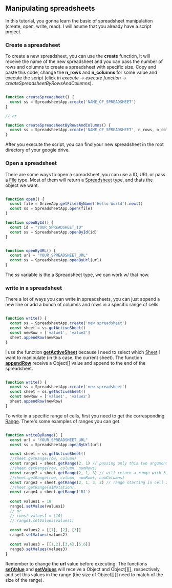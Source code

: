 ## Manipulating spreadsheets

In this tutorial, you gonna learn the basic of spreadsheet manipulation (create, open, write, read). I will asume that you already have a script project. 

### Create a spreadsheet

To create a new spreadsheet, you can use the **create** function, it will receive the name of the new spreadsheet and you can pass the number of rows and columns to create a spreadsheet with specific size. Copy and paste this code, change the **n_rows** and **n_columns** for some value and execute the script (click in _execute_ -> _execute function_ -> _createSpreadsheetByRowsAndColumns_). 

``` javascript

function createSpreadsheet() {
  const ss = SpreadsheetApp.create('NAME_OF_SPREADSHEET')
}

// or

function createSpreadsheetByRowsAndColumns() {
  const ss = SpreadsheetApp.create('NAME_OF_SPREADSHEET', n_rows, n_columns)
}

```

After you execute the script, you can find your new spreadsheet in the root directory of your google drive.

### Open a spreadsheet

There are some ways to open a spreadsheet, you can use a ID, URL or pass a [File](https://developers.google.com/apps-script/reference/drive/file.html) type. Most of them will return a [Spreadsheet](https://developers.google.com/apps-script/reference/spreadsheet/spreadsheet) type, and thats the object we want.

``` javascript

function open() {
  const file = DriveApp.getFilesByName('Hello World').next()
  const ss = SpreadsheetApp.open(file)
}

function openById() {
  const id = "YOUR_SPREADSHEET_ID"
  const ss = SpreadsheetApp.openById(id)
}


function openByURL() {
  const url = "YOUR_SPREADSHEET_URL"
  const ss = SpreadsheetApp.openByUrl(url)
}

```

The _ss_ variable is the a Spreadsheet type, we can work w/ that now.

### write in a spreadsheet

There a lot of ways you can write in spreadsheets, you can just append a new line or add a bunch of columns and rows in a specific range of cells.

``` javascript

function write() {
  const ss = SpreadsheetApp.create('new spreadsheet')
  const sheet = ss.getActiveSheet()
  const newRow = ['value1', 'value2']
  sheet.appendRow(newRow)
}

```

I use the function [**getActiveSheet**](https://developers.google.com/apps-script/reference/spreadsheet/spreadsheet#getactivesheet) because i need to select which [Sheet](https://developers.google.com/apps-script/reference/spreadsheet/sheet) i want to manipulate (in this case, the current sheet). The function [**appendRow**](https://developers.google.com/apps-script/reference/spreadsheet/sheet#appendrowrowcontents) receive a Object[] value and append to the end of the spreadsheet.


``` javascript

function write() {
  const ss = SpreadsheetApp.create('new spreadsheet')
  const sheet = ss.getActiveSheet()
  const newRow = ['value1', 'value2']
  sheet.appendRow(newRow)
}

```

To write in a specific range of cells, first you need to get the corresponding [Range](https://developers.google.com/apps-script/reference/spreadsheet/range). There's some examples of ranges you can get.

``` javascript

function writeByRange() {
  const url = "YOUR_SPREADSHEET_URL"
  const ss = SpreadsheetApp.openByUrl(url)

  const sheet = ss.getActiveSheet()
  //sheet.getRange(row, column)
  const range1 = sheet.getRange(2, 1) // passing only this two arguments, will return a range with a simple cell
  //sheet.getRange(row, column, numRows)
  const range2 = sheet.getRange(2, 1, 3) // will return a range with 3 rows, starting in row 2 w/ just the first column each
  //sheet.getRange(row, column, numRows, numColumns)
  const range3 = sheet.getRange(2, 1, 3, 2) // range starting in cell 2/1 w/ 3 rows and 2 columns
  //sheet.getRange(a1Notation)
  const range4 = sheet.getRange('B1')
  
  const values1 = 10
  range1.setValue(values1)
  // or
  // const values1 = [10]
  // range1.setValues(values1)
  
  const values2 = [[1], [2], [3]]
  range2.setValues(values2)
  
  const values3 = [[1,2],[3,4],[5,6]]
  range3.setValues(values3)
}

```

Remember to change the **url** value before executing. The functions [**setValue**](https://developers.google.com/apps-script/reference/spreadsheet/range#setvaluevalue) and [**setValues**](https://developers.google.com/apps-script/reference/spreadsheet/range#setvaluesvalues) will receive a Object and Object[][], respectively, and set this values in the range (the size of Object[][] need to match of the size of the range).

